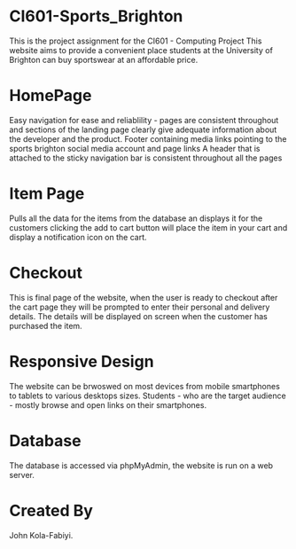 # CI601-Sports_Brighton
This is the project assignment for the CI601 - Computing Project
This website aims to provide a convenient place students 
at the University of Brighton can buy sportswear at an affordable price.

# HomePage
Easy navigation for ease and reliablility - pages are consistent throughout and sections of the landing page clearly give 
adequate information about the developer and the product.
Footer containing media links pointing to the sports brighton social media account and page links 
A header that is attached to the sticky navigation bar is consistent throughout all the pages 

# Item Page 
Pulls all the data for the items from the database an displays it for the customers
clicking the add to cart button will place the item in your cart and display a notification icon on the cart.

# Checkout
This is final page of the website, when the user is ready to checkout after the cart page they will be prompted to enter their personal 
and delivery details. The details will be displayed on screen when the customer has purchased the item.

# Responsive Design
The website can be brwoswed on most devices from mobile smartphones to tablets to various desktops sizes. Students - who are the target audience - mostly 
browse and open links on their smartphones.

# Database 
The database is accessed via phpMyAdmin, the website is run on a web server.

# Created By 
John Kola-Fabiyi.
